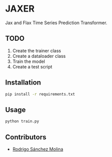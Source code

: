# JAXER
Jax and Flax Time Series Prediction Transformer. 

## TODO
1.  Create the trainer class
2.  Create a dataloader class
3.  Train the model
4.  Create a test script

## Installation
```bash
pip install -r requirements.txt
```

## Usage
```bash
python train.py
```

## Contributors
- [Rodrigo Sánchez Molina](rsanchezm98@gmail.com)
